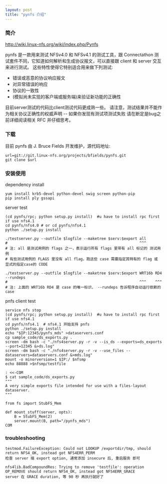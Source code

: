 ```yaml
---
layout: post
title: "pynfs 介绍"
---
```


### 简介
http://wiki.linux-nfs.org/wiki/index.php/Pynfs

pynfs 是一款用来测试 NFSv4.0 和 NFSv4.1 的测试工具，跟 Connectathon 测试套件不同，它知道如何解析和生成协议报文，可以直接跟 client 和 server 交互来进行测试。
这些特性使得它特别适合用来做下列测试:
 - 错误或恶意的协议响应报文
 - 对异常错误的响应
 - 协议的一致性
 - (模拟尚未实现的客户端或服务端)来验证新功能的正确性

目前server测试的代码比client测试代码更成熟一些。
请注意，测试结果并不能作为相关协议正确性的权威声明 -- 如果你发现有测试项测试失败 请在断定是bug之前详细阅读相关 RFC 并仔细思考。

### 下载
目前 pynfs 由 J. Bruce Fields 开发维护，源代码地址:
```
url=git://git.linux-nfs.org/projects/bfields/pynfs.git
git clone $url
```

### 安装使用
dependency install
```
yum install krb5-devel python-devel swig screen python-pip
pip install ply gssapi
```

server test
```
(cd pynfs/rpc; python setup.py install)  #u have to install rpc first if use nfs4.1
cd pynfs/nfs4.0 # or cd pynfs/nfs4.1
python ./setup.py install

./testserver.py --outfile $logfile --maketree $serv:$export all
#                                                           ^^^
# 注: all 是测试用例的 flags 之一，表示运行所有 flags 里带有 all 标记的 测试用例
# 有些测试用例的 FLAGS 里没有 all flag，跑这些 case 需要指定其特有的 flag 或 显式的指定case的 CODE

./testserver.py --outfile $logfile --maketree $serv:$export WRT16b RD4 --rundeps
#                                                           ^^^    ^^^
# 注: 上面的 WRT16b RD4 是 case 的唯一标识， --rundeps 告诉程序自动运行依赖的 case 
```

pnfs client test
```
service nfs stop
(cd pynfs/rpc; python setup.py install)  #u have to install rpc first if use nfs4.1
cd pynfs/nfs4.1  # nfs4.1 开始支持 pnfs
python ./setup.py install
echo "$IP:12345/pynfs_mds" >dataservers.conf
cp sample_code/ds_exports.py .
screen -dm bash -c "./nfs4server.py -r -v --is_ds --exports=ds_exports --port=12345 &>ds.log"
screen -dm bash -c "./nfs4server.py -r -v --use_files --dataservers=dataservers.conf &>mds.log"
mount -o minorversion=1 $IP:/ $nfsmp
echo 88888 >$nfsmp/testfile
```

```
: <<-COM
$ cat sample_code/ds_exports.py 
"""
A very simple exports file intended for use with a files-layout dataserver.
"""

from fs import StubFS_Mem

def mount_stuff(server, opts):
    B = StubFS_Mem(2)
    server.mount(B, path="/pynfs_mds")
COM
```

### troubleshooting
```
testmod.FailureException: Could not LOOKUP /exportdir/tmp, should return NFS4_OK, instead got NFS4ERR_PERM
检查 server 端 export option, 通常添加 insecure 后, 重启服务 即可
```

```
nfs4lib.BadCompoundRes: Trying to remove 'testfile': operation OP_REMOVE should return NFS4_OK, instead got NFS4ERR_GRACE
server 在 GRACE duration, 等 90 秒 再执行就好了
```
